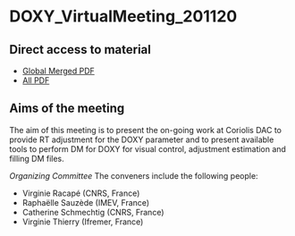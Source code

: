 # DOXY_VirtualMeeting_201120
## Direct access to material

- [Global Merged PDF](https://github.com/catsch/DOXY_VirtualMeeting_201120/blob/main/DOXY_meeting_201120.pdf)
- [All PDF](https://github.com/catsch/DOXY_VirtualMeeting_201120/PDF/)


## Aims of the meeting 
The aim of this meeting is to present the on-going work at Coriolis DAC to provide RT adjustment for the DOXY parameter and to present available tools to perform DM for DOXY for visual control, adjustment estimation and filling DM files.  

*Organizing Committee*
The conveners include the following people:

- Virginie Racapé (CNRS, France)  
- Raphaëlle Sauzède (IMEV, France)
- Catherine Schmechtig (CNRS, France)
- Virginie Thierry (Ifremer, France)
